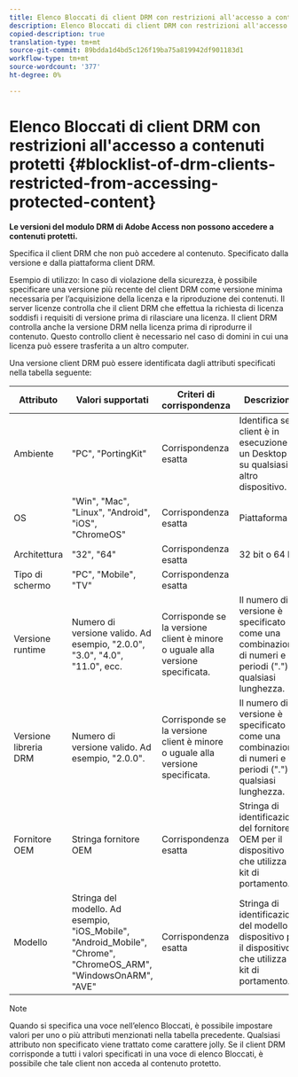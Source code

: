 ```yaml
---
title: Elenco Bloccati di client DRM con restrizioni all'accesso a contenuti protetti
description: Elenco Bloccati di client DRM con restrizioni all'accesso a contenuti protetti
copied-description: true
translation-type: tm+mt
source-git-commit: 89bdda1d4bd5c126f19ba75a819942df901183d1
workflow-type: tm+mt
source-wordcount: '377'
ht-degree: 0%

---
```



# Elenco Bloccati di client DRM con restrizioni all&#39;accesso a contenuti protetti {#blocklist-of-drm-clients-restricted-from-accessing-protected-content}

**Le versioni del modulo DRM di Adobe Access non possono accedere a contenuti protetti.**

Specifica il client DRM che non può accedere al contenuto. Specificato dalla versione e dalla piattaforma client DRM.

Esempio di utilizzo: In caso di violazione della sicurezza, è possibile specificare una versione più recente del client DRM come versione minima necessaria per l’acquisizione della licenza e la riproduzione dei contenuti. Il server licenze controlla che il client DRM che effettua la richiesta di licenza soddisfi i requisiti di versione prima di rilasciare una licenza. Il client DRM controlla anche la versione DRM nella licenza prima di riprodurre il contenuto. Questo controllo client è necessario nel caso di domini in cui una licenza può essere trasferita a un altro computer.

Una versione client DRM può essere identificata dagli attributi specificati nella tabella seguente:

| **Attributo** | **Valori supportati** | **Criteri di corrispondenza** | **Descrizione** |
|---|---|---|---|
| Ambiente | &quot;PC&quot;, &quot;PortingKit&quot; | Corrispondenza esatta | Identifica se il client è in esecuzione su un Desktop o su qualsiasi altro dispositivo. |
| OS | &quot;Win&quot;, &quot;Mac&quot;, &quot;Linux&quot;, &quot;Android&quot;, &quot;iOS&quot;, &quot;ChromeOS&quot; | Corrispondenza esatta | Piattaforma |
| Architettura | &quot;32&quot;, &quot;64&quot; | Corrispondenza esatta | 32 bit o 64 bit |
| Tipo di schermo | &quot;PC&quot;, &quot;Mobile&quot;, &quot;TV&quot; | Corrispondenza esatta |  |
| Versione runtime | Numero di versione valido. Ad esempio, &quot;2.0.0&quot;, &quot;3.0&quot;, &quot;4.0&quot;, &quot;11.0&quot;, ecc. | Corrisponde se la versione client è minore o uguale alla versione specificata. | Il numero di versione è specificato come una combinazione di numeri e periodi (&quot;.&quot;) di qualsiasi lunghezza. |
| Versione libreria DRM | Numero di versione valido. Ad esempio, &quot;2.0.0&quot;. | Corrisponde se la versione client è minore o uguale alla versione specificata. | Il numero di versione è specificato come una combinazione di numeri e periodi (&quot;.&quot;) di qualsiasi lunghezza. |
| Fornitore OEM | Stringa fornitore OEM | Corrispondenza esatta | Stringa di identificazione del fornitore OEM per il dispositivo che utilizza il kit di portamento. |
| Modello | Stringa del modello. Ad esempio, &quot;iOS_Mobile&quot;, &quot;Android_Mobile&quot;, &quot;Chrome&quot;, &quot;ChromeOS_ARM&quot;, &quot;WindowsOnARM&quot;, &quot;AVE&quot; | Corrispondenza esatta | Stringa di identificazione del modello di dispositivo per il dispositivo che utilizza il kit di portamento. |

>[!NOTE]
>
>Quando si specifica una voce nell’elenco Bloccati, è possibile impostare valori per uno o più attributi menzionati nella tabella precedente. Qualsiasi attributo non specificato viene trattato come carattere jolly. Se il client DRM corrisponde a tutti i valori specificati in una voce di elenco Bloccati, è possibile che tale client non acceda al contenuto protetto.

